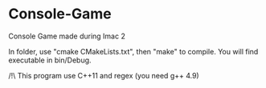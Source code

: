 # Console-Game
Console Game made during Imac 2

In folder, use "cmake CMakeLists.txt", then "make" to compile. You will find executable in bin/Debug.

/!\ This program use C++11 and regex (you need g++ 4.9)

